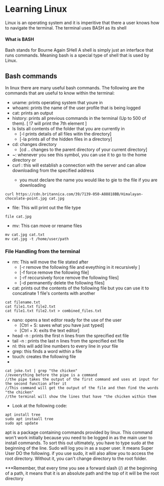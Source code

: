 # Learning Linux
Linux is an operating system and it is imperitive that there a user knows how to navigate the terminal.
The terminal uses BASH as its shell
#### What is BASH
Bash stands for Bourne Again SHell
A shell is simply just an interface that runs commands. Meaning bash is a special type of shell that is used by Linux.

## Bash commands
In linux there are many useful bash commands. The following are the commands that are useful to know within the terminal:

- uname: prints operating system that youre in
- whoami: prints the name of the user profile that is being logged
- cat: prints an output
- history: prints all previous commands in the terminal (Up to 500 of them). [ !7 will print the 7th element ]
- ls lists all contents of the folder that you are currently in 
  - [-l prints details of all files witin the directory]
  - [-la prints all of the hidden files in a directory]
- cd: changes directory
  - [cd .. changes to the parent directory of your current directory]
- ~: whenever you see this symbol, you can use it to go to the home directory or 
- curl <webAddress>: this will establish a connection with the server and can allow downloading from the specified address
  - you must declare the name you would like to gie to the file if you are downloading

```
curl https://cdn.britannica.com/39/7139-050-A88818BB/Himalayan-chocolate-point.jpg cat.jpg

```

- file: This will print out the file type
``` 
file cat.jpg 
```

- mv: This can move or rename files
```
mv cat.jpg cat.txt
mv cat.jpg -t /home/user/path
```
### File Handling from the terminal 
- rm: This will move the file stated after
  - [-r remove the following file and eveything in it recursively ]
  - [-f force remove the following file]
  - [-rf reccursively force remove the following files]
  - [-d permanently delete the following files]
- cat: prints out the contents of the following file but you can use it to concatinate 1 file's contents with another

```
cat filename.txt
cat file1.txt file2.txt
cat file1.txt file2.txt > combined_files.txt
```
- nano: opens a text editor ready for the use of the user
  - [Ctrl + S: saves what you have just typed]
  - [Ctrl + X: exits the text editor]
- head -n : prints the first n lines from the sprecified ext file
- tail -n : prints the last n lines from the sprecified ext file
- nl: this will add line numbers to every line in your file
- grep: this finds a word within a file
- touch: creates the following file
- 
```
cat joke.txt | grep "the chicken"
//eveerything before the pipe is a command
//the pipe takes the output of the first command and uses at input for the second function after it
//This command will get the output of the file and then find the words "the chicken"
//the terminal will show the lines that have "the chicken within them
```

- Look at the following code:

```
apt install tree
sudo apt instaall tree
sudo apt update
```
apt is a package containing commands provided by linux. This command won't work initially because you need to be logged in as the main user to install commands. To sort this out ultimately, you have to type sudo at the beginning of the line.
Sudo will log you in as a super user. It means Super User DO the following.
if you use sudo, it will also allow you to access the root directory. Without it, you can't change directory to the root folder.

***Remember, that every time you see a forward slash (/) at the beginning of a path, it means that it is an absolute path and the top of it will be the root directory